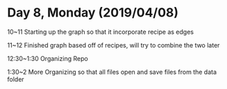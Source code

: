 # Day 8, Monday (2019/04/08)

10~11 Starting up the graph so that it incorporate recipe as edges

11~12 Finished graph based off of recipes, will try to combine the two later

12:30~1:30 Organizing Repo

1:30~2 More Organizing so that all files open and save files from the data folder